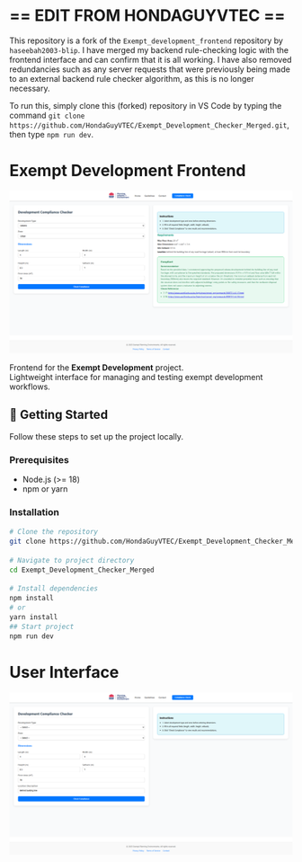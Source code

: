 # == EDIT FROM HONDAGUYVTEC ==
This repository is a fork of the `Exempt_development_frontend` repository by `haseebah2003-blip`. I have merged my backend rule-checking logic with the frontend interface and can confirm that it is all working. I have also removed redundancies such as any server requests that were previously being made to an external backend rule checker algorithm, as this is no longer necessary.

To run this, simply clone this (forked) repository in VS Code by typing the command `git clone https://github.com/HondaGuyVTEC/Exempt_Development_Checker_Merged.git`, then type `npm run dev`.
# Exempt Development Frontend
![Banner](screencapture-localhost-5173-custom-search1-2025-09-11-15_43_30.png)  


Frontend for the **Exempt Development** project.  
Lightweight interface for managing and testing exempt development workflows.  


## 🚀 Getting Started

Follow these steps to set up the project locally.

### Prerequisites
- Node.js (>= 18)
- npm or yarn


### Installation
```bash
# Clone the repository
git clone https://github.com/HondaGuyVTEC/Exempt_Development_Checker_Merged.git

# Navigate to project directory
cd Exempt_Development_Checker_Merged

# Install dependencies
npm install
# or
yarn install
## Start project
npm run dev
```
# User Interface

![Banner](screencapture-localhost-5173-2025-09-11-15_42_49.png)  
